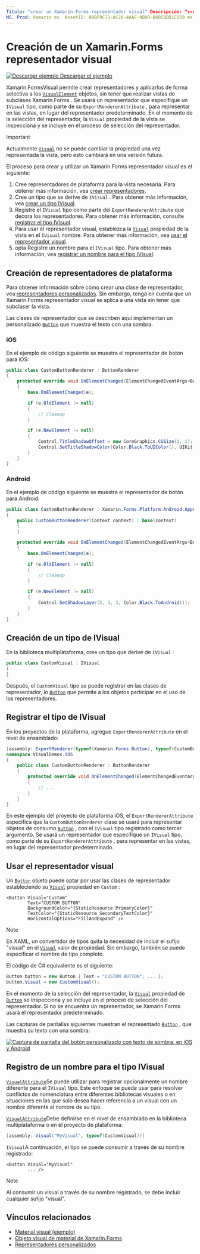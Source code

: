 ```yaml
---
Título: "crear un Xamarin.Forms representador visual" Descripción: "cree Xamarin.Forms objetos visuales que se apliquen de forma selectiva a objetos VisualElement, sin tener que crear vistas de subclases Xamarin.Forms ".
MS. Prod: Xamarin ms. AssetID: 80BF9C72-AC28-4AAF-9DDD-B60CBDD1CD59 ms. Technology: Xamarin-Forms Author: davidbritch ms. Author: dabritch ms. Date: 03/12/2019 no-LOC: [ Xamarin.Forms , Xamarin.Essentials ]
---
```


# <a name="create-a-xamarinforms-visual-renderer"></a>Creación de un Xamarin.Forms representador visual

[![Descargar ejemplo](~/media/shared/download.png) Descargar el ejemplo](https://docs.microsoft.com/samples/xamarin/xamarin-forms-samples/userinterface-visualdemos)

Xamarin.FormsVisual permite crear representadores y aplicarlos de forma selectiva a los [`VisualElement`](xref:Xamarin.Forms.VisualElement) objetos, sin tener que realizar vistas de subclases Xamarin.Forms . Se usará un representador que especifique un `IVisual` tipo, como parte de su `ExportRendererAttribute` , para representar en las vistas, en lugar del representador predeterminado. En el momento de la selección del representador, la `Visual` propiedad de la vista se inspecciona y se incluye en el proceso de selección del representador.

> [!IMPORTANT]
> Actualmente [`Visual`](xref:Xamarin.Forms.VisualElement.Visual) no se puede cambiar la propiedad una vez representada la vista, pero esto cambiará en una versión futura.

El proceso para crear y utilizar un Xamarin.Forms representador visual es el siguiente:

1. Cree representadores de plataforma para la vista necesaria. Para obtener más información, vea [crear representadores](#create-platform-renderers).
1. Cree un tipo que se derive de `IVisual` . Para obtener más información, vea [crear un tipo IVisual](#create-an-ivisual-type).
1. Registre el `IVisual` tipo como parte del `ExportRendererAttribute` que decora los representadores. Para obtener más información, consulte [registrar el tipo IVisual](#register-the-ivisual-type).
1. Para usar el representador visual, establezca la [`Visual`](xref:Xamarin.Forms.VisualElement.Visual) propiedad de la vista en el `IVisual` nombre. Para obtener más información, vea [usar el representador visual](#consume-the-visual-renderer).
1. opta Registre un nombre para el `IVisual` tipo. Para obtener más información, vea [registrar un nombre para el tipo IVisual](#register-a-name-for-the-ivisual-type).

## <a name="create-platform-renderers"></a>Creación de representadores de plataforma

Para obtener información sobre cómo crear una clase de representador, vea [representadores personalizados](~/xamarin-forms/app-fundamentals/custom-renderer/index.md). Sin embargo, tenga en cuenta que un Xamarin.Forms representador visual se aplica a una vista sin tener que subclaser la vista.

Las clases de representador que se describen aquí implementan un personalizado [`Button`](xref:Xamarin.Forms.Button) que muestra el texto con una sombra.

### <a name="ios"></a>iOS

En el ejemplo de código siguiente se muestra el representador de botón para iOS:

```csharp
public class CustomButtonRenderer : ButtonRenderer
{
    protected override void OnElementChanged(ElementChangedEventArgs<Button> e)
    {
        base.OnElementChanged(e);

        if (e.OldElement != null)
        {
            // Cleanup
        }

        if (e.NewElement != null)
        {
            Control.TitleShadowOffset = new CoreGraphics.CGSize(1, 1);
            Control.SetTitleShadowColor(Color.Black.ToUIColor(), UIKit.UIControlState.Normal);
        }
    }
}
```

### <a name="android"></a>Android

En el ejemplo de código siguiente se muestra el representador de botón para Android:

```csharp
public class CustomButtonRenderer : Xamarin.Forms.Platform.Android.AppCompat.ButtonRenderer
{
    public CustomButtonRenderer(Context context) : base(context)
    {
    }

    protected override void OnElementChanged(ElementChangedEventArgs<Button> e)
    {
        base.OnElementChanged(e);

        if (e.OldElement != null)
        {
            // Cleanup
        }

        if (e.NewElement != null)
        {
            Control.SetShadowLayer(5, 3, 3, Color.Black.ToAndroid());
        }
    }
}
```

## <a name="create-an-ivisual-type"></a>Creación de un tipo de IVisual

En la biblioteca multiplataforma, cree un tipo que derive de `IVisual` :

```csharp
public class CustomVisual : IVisual
{
}
```

Después, el `CustomVisual` tipo se puede registrar en las clases de representador, lo [`Button`](xref:Xamarin.Forms.Button) que permite a los objetos participar en el uso de los representadores.

## <a name="register-the-ivisual-type"></a>Registrar el tipo de IVisual

En los proyectos de la plataforma, agregue `ExportRendererAttribute` en el nivel de ensamblado:

```csharp
[assembly: ExportRenderer(typeof(Xamarin.Forms.Button), typeof(CustomButtonRenderer), new[] { typeof(CustomVisual) })]
namespace VisualDemos.iOS
{
    public class CustomButtonRenderer : ButtonRenderer
    {
        protected override void OnElementChanged(ElementChangedEventArgs<Button> e)
        {
            // ...
        }
    }
}
```

En este ejemplo del proyecto de plataforma iOS, el `ExportRendererAttribute` especifica que la `CustomButtonRenderer` clase se usará para representar objetos de consumo [`Button`](xref:Xamarin.Forms.Button) , con el `IVisual` tipo registrado como tercer argumento. Se usará un representador que especifique un `IVisual` tipo, como parte de su `ExportRendererAttribute` , para representar en las vistas, en lugar del representador predeterminado.

## <a name="consume-the-visual-renderer"></a>Usar el representador visual

Un [`Button`](xref:Xamarin.Forms.Button) objeto puede optar por usar las clases de representador estableciendo su [`Visual`](xref:Xamarin.Forms.VisualElement.Visual) propiedad en `Custom` :

```xaml
<Button Visual="Custom"
        Text="CUSTOM BUTTON"
        BackgroundColor="{StaticResource PrimaryColor}"
        TextColor="{StaticResource SecondaryTextColor}"
        HorizontalOptions="FillAndExpand" />
```

> [!NOTE]
> En XAML, un convertidor de tipos quita la necesidad de incluir el sufijo "visual" en el [`Visual`](xref:Xamarin.Forms.VisualElement.Visual) valor de propiedad. Sin embargo, también se puede especificar el nombre de tipo completo.

El código de C# equivalente es el siguiente:

```csharp
Button button = new Button { Text = "CUSTOM BUTTON", ... };
button.Visual = new CustomVisual();
```

En el momento de la selección del representador, la [`Visual`](xref:Xamarin.Forms.VisualElement.Visual) propiedad de [`Button`](xref:Xamarin.Forms.Button) se inspecciona y se incluye en el proceso de selección del representador. Si no se encuentra un representador, se Xamarin.Forms usará el representador predeterminado.

Las capturas de pantallas siguientes muestran el representado [`Button`](xref:Xamarin.Forms.Button) , que muestra su texto con una sombra:

[![Captura de pantalla del botón personalizado con texto de sombra, en iOS y Android](material-visual-images/custom-button.png "Botón con texto de sombra")](material-visual-images/custom-button-large.png#lightbox)

## <a name="register-a-name-for-the-ivisual-type"></a>Registro de un nombre para el tipo IVisual

[`VisualAttribute`](xref:Xamarin.Forms.VisualAttribute)Se puede utilizar para registrar opcionalmente un nombre diferente para el `IVisual` tipo. Este enfoque se puede usar para resolver conflictos de nomenclatura entre diferentes bibliotecas visuales o en situaciones en las que solo desea hacer referencia a un visual con un nombre diferente al nombre de su tipo.

[`VisualAttribute`](xref:Xamarin.Forms.VisualAttribute)Debe definirse en el nivel de ensamblado en la biblioteca multiplataforma o en el proyecto de plataforma:

```csharp
[assembly: Visual("MyVisual", typeof(CustomVisual))]
```

`IVisual`A continuación, el tipo se puede consumir a través de su nombre registrado:

```xaml
<Button Visual="MyVisual"
        ... />
```

> [!NOTE]
> Al consumir un visual a través de su nombre registrado, se debe incluir cualquier sufijo "visual".

## <a name="related-links"></a>Vínculos relacionados

- [Material visual (ejemplo)](https://docs.microsoft.com/samples/xamarin/xamarin-forms-samples/userinterface-visualdemos)
- [Objeto visual de material de Xamarin.Forms](material-visual.md)
- [Representadores personalizados](~/xamarin-forms/app-fundamentals/custom-renderer/index.md)
